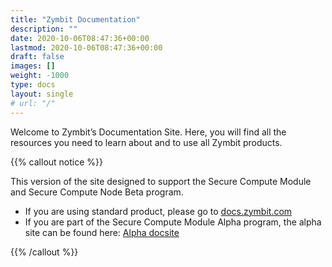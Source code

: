 ```yaml
---
title: "Zymbit Documentation"
description: ""
date: 2020-10-06T08:47:36+00:00
lastmod: 2020-10-06T08:47:36+00:00
draft: false
images: []
weight: -1000
type: docs
layout: single
# url: "/"
---
```


Welcome to Zymbit’s Documentation Site. Here, you will find all the resources you need to learn about and to use all Zymbit products.

{{% callout notice %}}

This version of the site designed to support the Secure Compute Module and Secure Compute Node Beta program. 

* If you are using standard product, please go to [docs.zymbit.com](https://docs.zymbit.com/)
* If you are part of the Secure Compute Module Alpha program, the alpha site can be found here: [Alpha docsite](https://zymbit-docs.github.io/docs-staging/branch/alpha/)

{{% /callout %}}
